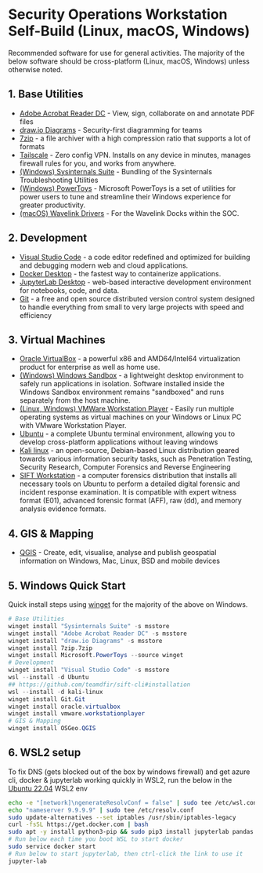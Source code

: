 # Security Operations Workstation Self-Build (Linux, macOS, Windows)

Recommended software for use for general activities. The majority of the below software should be cross-platform (Linux, macOS, Windows) unless otherwise noted.

## 1. Base Utilities

- [Adobe Acrobat Reader DC](https://www.adobe.com/au/acrobat/pdf-reader.html) - View, sign, collaborate on and annotate PDF files
- [draw.io Diagrams](https://www.diagrams.net/) - Security-first diagramming for teams
- [7zip](https://www.7-zip.org/) - a file archiver with a high compression ratio that supports a lot of formats
- [Tailscale](https://tailscale.com/download) - Zero config VPN. Installs on any device in minutes, manages firewall rules for you, and works from anywhere.
- [(Windows) Sysinternals Suite](https://docs.microsoft.com/en-us/sysinternals/downloads/sysinternals-suite) - Bundling of the Sysinternals Troubleshooting Utilities
- [(Windows) PowerToys](https://docs.microsoft.com/en-us/windows/powertoys/) - Microsoft PowerToys is a set of utilities for power users to tune and streamline their Windows experience for greater productivity.
- [(macOS) Wavelink Drivers](https://www.wavlink.com/en_us/drivers/download/aa47a29b13ae.html) - For the Wavelink Docks within the SOC.

## 2. Development

- [Visual Studio Code](https://code.visualstudio.com) - a code editor redefined and optimized for building and debugging modern web and cloud applications.
- [Docker Desktop](https://www.docker.com/products/docker-desktop/) - the fastest way to containerize applications.
- [JupyterLab Desktop](https://github.com/jupyterlab/jupyterlab-desktop) - web-based interactive development environment for notebooks, code, and data.
- [Git](https://git-scm.com/) - a free and open source distributed version control system designed to handle everything from small to very large projects with speed and efficiency

## 3. Virtual Machines

- [Oracle VirtualBox](https://www.virtualbox.org/) - a powerful x86 and AMD64/Intel64 virtualization product for enterprise as well as home use.
- [(Windows) Windows Sandbox](https://docs.microsoft.com/en-us/windows/security/threat-protection/windows-sandbox/windows-sandbox-overview) - a lightweight desktop environment to safely run applications in isolation. Software installed inside the Windows Sandbox environment remains "sandboxed" and runs separately from the host machine.
- [(Linux, Windows) VMWare Workstation Player](https://www.vmware.com/au/products/workstation-player.html) - Easily run multiple operating systems as virtual machines on your Windows or Linux PC with VMware Workstation Player.
- [Ubuntu](https://ubuntu.com/tutorials/install-ubuntu-on-wsl2-on-windows-11-with-gui-support#1-overview) - a complete Ubuntu terminal environment, allowing you to develop cross-platform applications without leaving windows
- [Kali linux](https://www.kali.org/docs/wsl/win-kex/#install-win-kex) - an open-source, Debian-based Linux distribution geared towards various information security tasks, such as Penetration Testing, Security Research, Computer Forensics and Reverse Engineering
- [SIFT Workstation](https://www.sans.org/tools/sift-workstation/) - a computer forensics distribution that installs all necessary tools on Ubuntu to perform a detailed digital forensic and incident response examination. It is compatible with expert witness format (E01), advanced forensic format (AFF), raw (dd), and memory analysis evidence formats.

## 4. GIS & Mapping

- [QGIS](https://www.qgis.org/en/site/) - Create, edit, visualise, analyse and publish geospatial information on Windows, Mac, Linux, BSD and mobile devices

## 5. Windows Quick Start

Quick install steps using [winget](https://docs.microsoft.com/en-us/windows/package-manager/winget/) for the majority of the above on Windows.

```powershell
# Base Utilities
winget install "Sysinternals Suite" -s msstore
winget install "Adobe Acrobat Reader DC" -s msstore
winget install "draw.io Diagrams" -s msstore
winget install 7zip.7zip
winget install Microsoft.PowerToys --source winget
# Development
winget install "Visual Studio Code" -s msstore
wsl --install -d Ubuntu
## https://github.com/teamdfir/sift-cli#installation
wsl --install -d kali-linux
winget install Git.Git
winget install oracle.virtualbox
winget install vmware.workstationplayer
# GIS & Mapping
winget install OSGeo.QGIS
```

## 6. WSL2 setup

To fix DNS (gets blocked out of the box by windows firewall) and get azure cli, docker & jupyterlab working quickly in WSL2, run the below in the [Ubuntu 22.04](https://apps.microsoft.com/store/detail/ubuntu-22041-lts/9PN20MSR04DW) WSL2 env

```bash
echo -e "[network]\ngenerateResolvConf = false" | sudo tee /etc/wsl.conf
echo "nameserver 9.9.9.9" | sudo tee /etc/resolv.conf
sudo update-alternatives --set iptables /usr/sbin/iptables-legacy
curl -fsSL https://get.docker.com | bash
sudo apt -y install python3-pip && sudo pip3 install jupyterlab pandas matplotlib azure-cli
# Run below each time you boot WSL to start docker
sudo service docker start
# Run below to start jupyterlab, then ctrl-click the link to use it
jupyter-lab
```
